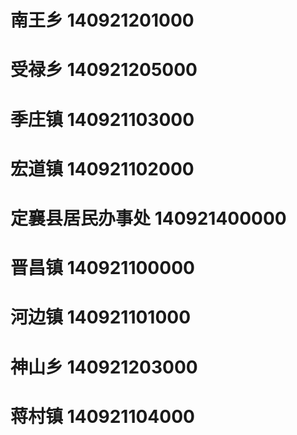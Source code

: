# 南王乡 140921201000
# 受禄乡 140921205000
# 季庄镇 140921103000
# 宏道镇 140921102000
# 定襄县居民办事处 140921400000
# 晋昌镇 140921100000
# 河边镇 140921101000
# 神山乡 140921203000
# 蒋村镇 140921104000
